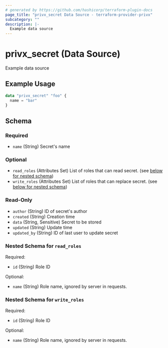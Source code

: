 ```yaml
---
# generated by https://github.com/hashicorp/terraform-plugin-docs
page_title: "privx_secret Data Source - terraform-provider-privx"
subcategory: ""
description: |-
  Example data source
---
```


# privx_secret (Data Source)

Example data source

## Example Usage

```terraform
data "privx_secret" "foo" {
  name = "bar"
}
```

<!-- schema generated by tfplugindocs -->
## Schema

### Required

- `name` (String) Secret's name

### Optional

- `read_roles` (Attributes Set) List of roles that can read secret. (see [below for nested schema](#nestedatt--read_roles))
- `write_roles` (Attributes Set) List of roles that can replace secret. (see [below for nested schema](#nestedatt--write_roles))

### Read-Only

- `author` (String) ID of secret's author
- `created` (String) Creation time
- `data` (String, Sensitive) Secret to be stored
- `updated` (String) Update time
- `updated_by` (String) ID of last user to update secret

<a id="nestedatt--read_roles"></a>
### Nested Schema for `read_roles`

Required:

- `id` (String) Role ID

Optional:

- `name` (String) Role name, ignored by server in requests.


<a id="nestedatt--write_roles"></a>
### Nested Schema for `write_roles`

Required:

- `id` (String) Role ID

Optional:

- `name` (String) Role name, ignored by server in requests.
